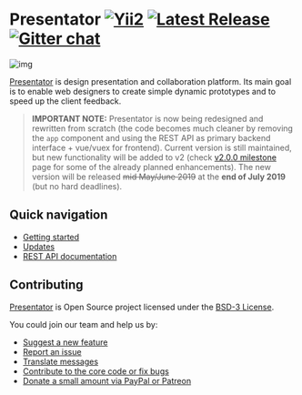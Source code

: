 Presentator [![Yii2](https://img.shields.io/badge/Powered_by-Yii_Framework-green.svg?style=flat)](http://www.yiiframework.com/) [![Latest Release](https://img.shields.io/github/release/ganigeorgiev/presentator.svg)](https://github.com/ganigeorgiev/presentator/releases) [![Gitter chat](https://badges.gitter.im/presentatorio/presentator.png)](https://gitter.im/presentatorio/presentator)
======================================================================

![img](https://raw.githubusercontent.com/wiki/ganigeorgiev/presentator/images/interface.png)

[Presentator](https://presentator.io) is design presentation and collaboration platform.
Its main goal is to enable web designers to create simple dynamic prototypes and to speed up the client feedback.

> **IMPORTANT NOTE:**
Presentator is now being redesigned and rewritten from scratch (the code becomes much cleaner by removing the `app` component and using the REST API as primary backend interface + vue/vuex for frontend).
Current version  is still maintained, but new functionality will be added to v2 (check [v2.0.0 milestone](https://github.com/ganigeorgiev/presentator/milestone/10) page for some of the already planned enhancements).
The new version will be released ~~mid May/June 2019~~ at the **end of July 2019** (but no hard deadlines).

## Quick navigation
- [Getting started](https://github.com/ganigeorgiev/presentator/wiki)
- [Updates](https://github.com/ganigeorgiev/presentator/wiki/Updates)
- [REST API documentation](https://api.presentator.io/doc)


## Contributing
[Presentator](https://presentator.io) is Open Source project licensed under the [BSD-3 License](LICENSE.md).

You could join our team and help us by:

- [Suggest a new feature](https://github.com/ganigeorgiev/presentator/issues)
- [Report an issue](https://github.com/ganigeorgiev/presentator/issues)
- [Translate messages](https://www.transifex.com/presentatorio/web-platflorm)
- [Contribute to the core code or fix bugs](https://github.com/ganigeorgiev/presentator/wiki/Conventions)
- [Donate a small amount via PayPal or Patreon](https://presentator.io/en/support-us)
